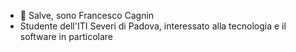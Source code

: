 - 👋 Salve, sono Francesco Cagnin
- Studente dell'ITI Severi di Padova, interessato alla tecnologia e il software in particolare

<!---
FrancescoCagnin/FrancescoCagnin is a ✨ special ✨ repository because its `README.md` (this file) appears on your GitHub profile.
You can click the Preview link to take a look at your changes.
--->
